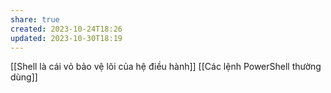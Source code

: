 ```yaml
---
share: true
created: 2023-10-24T18:26
updated: 2023-10-30T18:19
---
```

[[Shell là cái vỏ bảo vệ lõi của hệ điều hành]]
[[Các lệnh PowerShell thường dùng]]
